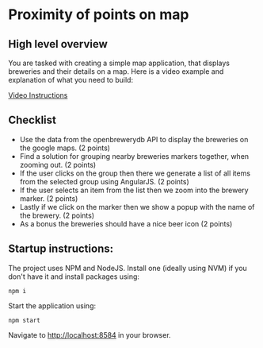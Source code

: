 # Proximity of points on map

## High level overview

You are tasked with creating a simple map application, that displays breweries and their details on a map.
Here is a video example and explanation of what you need to build:

[Video Instructions](https://youtu.be/yQfTBrQDH4c)


## Checklist

- Use the data from the openbrewerydb API to display the breweries on the google maps. (2 points)
- Find a solution for grouping nearby breweries markers together, when zooming out. (2 points)
- If the user clicks on the group then there we generate a list of all items from the selected group using AngularJS. (2 points)
- If the user selects an item from the list then we zoom into the brewery marker. (2 points)
- Lastly if we click on the marker then we show a popup with the name of the brewery. (2 points)
- As a bonus the breweries should have a nice beer icon (2 points)

## Startup instructions:

The project uses NPM and NodeJS. Install one (ideally using NVM) if you don't have it and install packages using:

```
npm i
```

Start the application using:

```
npm start
```

Navigate to [http://localhost:8584](http://localhost:8584) in  your browser.